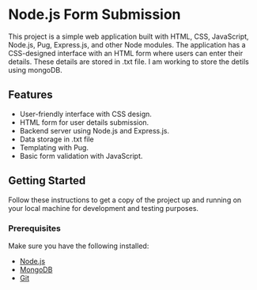 # Node.js Form Submission

This project is a simple web application built with HTML, CSS, JavaScript, Node.js, Pug, Express.js, and other Node modules. The application has a CSS-designed interface with an HTML form where users can enter their details. These details are stored in .txt file. I am working to store the detils using mongoDB.

## Features

- User-friendly interface with CSS design.
- HTML form for user details submission.
- Backend server using Node.js and Express.js.
- Data storage in .txt file
- Templating with Pug.
- Basic form validation with JavaScript.

## Getting Started

Follow these instructions to get a copy of the project up and running on your local machine for development and testing purposes.

### Prerequisites

Make sure you have the following installed:

- [Node.js](https://nodejs.org/)
- [MongoDB](https://www.mongodb.com/)
- [Git](https://git-scm.com/)
